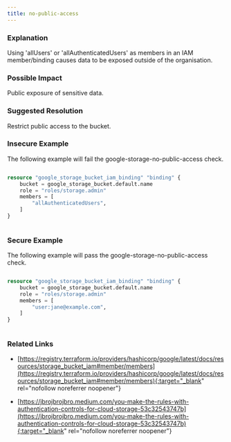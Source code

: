 ```yaml
---
title: no-public-access
---
```


### Explanation

Using 'allUsers' or 'allAuthenticatedUsers' as members in an IAM member/binding causes data to be exposed outside of the organisation.

### Possible Impact
Public exposure of sensitive data.

### Suggested Resolution
Restrict public access to the bucket.


### Insecure Example

The following example will fail the google-storage-no-public-access check.

```terraform

resource "google_storage_bucket_iam_binding" "binding" {
	bucket = google_storage_bucket.default.name
	role = "roles/storage.admin"
	members = [
		"allAuthenticatedUsers",
	]
}
			
```



### Secure Example

The following example will pass the google-storage-no-public-access check.

```terraform

resource "google_storage_bucket_iam_binding" "binding" {
	bucket = google_storage_bucket.default.name
	role = "roles/storage.admin"
	members = [
		"user:jane@example.com",
	]
}
			
```




### Related Links


- [https://registry.terraform.io/providers/hashicorp/google/latest/docs/resources/storage_bucket_iam#member/members](https://registry.terraform.io/providers/hashicorp/google/latest/docs/resources/storage_bucket_iam#member/members){:target="_blank" rel="nofollow noreferrer noopener"}

- [https://jbrojbrojbro.medium.com/you-make-the-rules-with-authentication-controls-for-cloud-storage-53c32543747b](https://jbrojbrojbro.medium.com/you-make-the-rules-with-authentication-controls-for-cloud-storage-53c32543747b){:target="_blank" rel="nofollow noreferrer noopener"}



